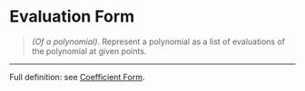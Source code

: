 # Evaluation Form
> *(Of a polynomial)*. Represent a polynomial as a list of evaluations of the polynomial at given points.
---

Full definition: see [Coefficient Form](def:coefficient_form).